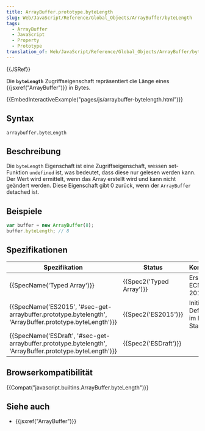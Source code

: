 ```yaml
---
title: ArrayBuffer.prototype.byteLength
slug: Web/JavaScript/Reference/Global_Objects/ArrayBuffer/byteLength
tags:
  - ArrayBuffer
  - JavaScript
  - Property
  - Prototype
translation_of: Web/JavaScript/Reference/Global_Objects/ArrayBuffer/byteLength
---
```

{{JSRef}}

Die **`byteLength`** Zugriffseigenschaft repräsentiert die Länge eines {{jsxref("ArrayBuffer")}} in Bytes.

{{EmbedInteractiveExample("pages/js/arraybuffer-bytelength.html")}}

## Syntax

    arraybuffer.byteLength

## Beschreibung

Die `byteLength` Eigenschaft ist eine Zugriffseigenschaft, wessen set-Funktion `undefined` ist, was bedeutet, dass diese nur gelesen werden kann. Der Wert wird ermittelt, wenn das Array erstellt wird und kann nicht geändert werden. Diese Eigenschaft gibt 0 zurück, wenn der `ArrayBuffer` detached ist.

## Beispiele

```js
var buffer = new ArrayBuffer(8);
buffer.byteLength; // 8
```

## Spezifikationen

| Spezifikation                                                                                                                                | Status                           | Kommentar                             |
| -------------------------------------------------------------------------------------------------------------------------------------------- | -------------------------------- | ------------------------------------- |
| {{SpecName('Typed Array')}}                                                                                                         | {{Spec2('Typed Array')}} | Ersetzt in ECMAScript 2015.           |
| {{SpecName('ES2015', '#sec-get-arraybuffer.prototype.bytelength', 'ArrayBuffer.prototype.byteLength')}}     | {{Spec2('ES2015')}}         | Initiale Definition im ECMA Standard. |
| {{SpecName('ESDraft', '#sec-get-arraybuffer.prototype.bytelength', 'ArrayBuffer.prototype.byteLength')}} | {{Spec2('ESDraft')}}     |                                       |

## Browserkompatibilität

{{Compat("javascript.builtins.ArrayBuffer.byteLength")}}

## Siehe auch

- {{jsxref("ArrayBuffer")}}

